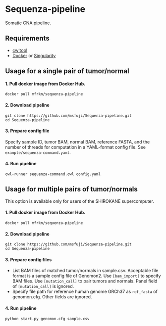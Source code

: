 # Sequenza-pipeline
Somatic CNA pipeline.

## Requirements
- [cwltool](https://github.com/common-workflow-language/cwltool)
- [Docker](https://www.docker.com/) or [Singularity](https://sylabs.io/)

## Usage for a single pair of tumor/normal
#### 1. Pull docker image from Docker Hub.
```
docker pull mfrkn/sequenza-pipeline
```
#### 2. Download pipeline
```
git clone https://github.com/msfuji/Sequenza-pipeline.git
cd Sequenza-pipeline
```
#### 3. Prepare config file
Specify sample ID, tumor BAM, normal BAM, reference FASTA, and the number of threads for computation in a YAML-format config file. See `example/sequenza-command.yaml`.
#### 4. Run pipeline
```
cwl-runner sequenza-command.cwl config.yaml
```

## Usage for multiple pairs of tumor/normals
This option is available only for users of the SHIROKANE supercomputer.

#### 1. Pull docker image from Docker Hub.
```
docker pull mfrkn/sequenza-pipeline
```
#### 2. Download pipeline
```
git clone https://github.com/msfuji/Sequenza-pipeline.git
cd Sequenza-pipeline
```
#### 3. Prepare config files
- List BAM files of matched tumor/normals in sample.csv. Acceptable file format is a sample config file of Genomon2. Use `[bam_import]` to specify BAM files. Use `[mutation_call]` to pair tumors and normals. Panel field of `[mutation_call]` is ignored.
- Specify file path for reference human genome GRCh37 as `ref_fasta` of genomon.cfg. Other fields are ignored.
#### 4. Run pipeline
```
python start.py genomon.cfg sample.csv
```
